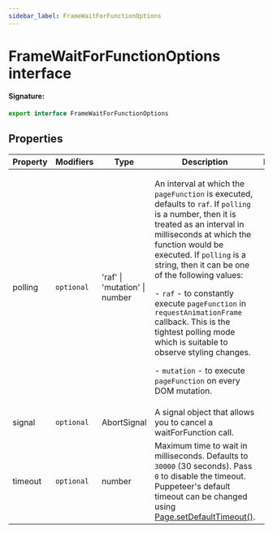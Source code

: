 ```yaml
---
sidebar_label: FrameWaitForFunctionOptions
---
```


# FrameWaitForFunctionOptions interface

#### Signature:

```typescript
export interface FrameWaitForFunctionOptions
```

## Properties

| Property | Modifiers             | Type                          | Description                                                                                                                                                                                                                                                                                                                                                                                                                                                                                                                                                                                                                  | Default |
| -------- | --------------------- | ----------------------------- | ---------------------------------------------------------------------------------------------------------------------------------------------------------------------------------------------------------------------------------------------------------------------------------------------------------------------------------------------------------------------------------------------------------------------------------------------------------------------------------------------------------------------------------------------------------------------------------------------------------------------------- | ------- |
| polling  | <code>optional</code> | 'raf' \| 'mutation' \| number | <p>An interval at which the <code>pageFunction</code> is executed, defaults to <code>raf</code>. If <code>polling</code> is a number, then it is treated as an interval in milliseconds at which the function would be executed. If <code>polling</code> is a string, then it can be one of the following values:</p><p>- <code>raf</code> - to constantly execute <code>pageFunction</code> in <code>requestAnimationFrame</code> callback. This is the tightest polling mode which is suitable to observe styling changes.</p><p>- <code>mutation</code> - to execute <code>pageFunction</code> on every DOM mutation.</p> |         |
| signal   | <code>optional</code> | AbortSignal                   | A signal object that allows you to cancel a waitForFunction call.                                                                                                                                                                                                                                                                                                                                                                                                                                                                                                                                                            |         |
| timeout  | <code>optional</code> | number                        | Maximum time to wait in milliseconds. Defaults to <code>30000</code> (30 seconds). Pass <code>0</code> to disable the timeout. Puppeteer's default timeout can be changed using [Page.setDefaultTimeout()](./puppeteer.page.setdefaulttimeout.md).                                                                                                                                                                                                                                                                                                                                                                           |         |
